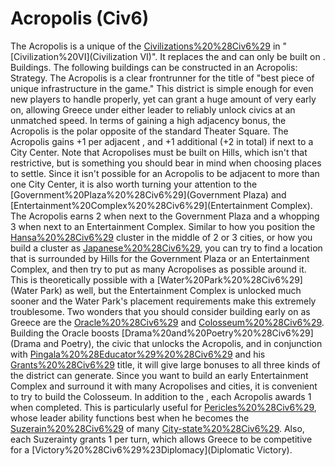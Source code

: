 # Acropolis (Civ6)

The Acropolis is a unique of the [Civilizations%20%28Civ6%29](civilization) in "[Civilization%20VI](Civilization VI)". It replaces the and can only be built on .
Buildings.
The following buildings can be constructed in an Acropolis:
Strategy.
The Acropolis is a clear frontrunner for the title of "best piece of unique infrastructure in the game." This district is simple enough for even new players to handle properly, yet can grant a huge amount of very early on, allowing Greece under either leader to reliably unlock civics at an unmatched speed.
In terms of gaining a high adjacency bonus, the Acropolis is the polar opposite of the standard Theater Square. The Acropolis gains +1 per adjacent , and +1 additional (+2 in total) if next to a City Center. Note that Acropolises must be built on Hills, which isn't that restrictive, but is something you should bear in mind when choosing places to settle. Since it isn't possible for an Acropolis to be adjacent to more than one City Center, it is also worth turning your attention to the [Government%20Plaza%20%28Civ6%29](Government Plaza) and [Entertainment%20Complex%20%28Civ6%29](Entertainment Complex). The Acropolis earns 2 when next to the Government Plaza and a whopping 3 when next to an Entertainment Complex. Similar to how you position the [Hansa%20%28Civ6%29](Hansa) cluster in the middle of 2 or 3 cities, or how you build a cluster as [Japanese%20%28Civ6%29](Japan), you can try to find a location that is surrounded by Hills for the Government Plaza or an Entertainment Complex, and then try to put as many Acropolises as possible around it. This is theoretically possible with a [Water%20Park%20%28Civ6%29](Water Park) as well, but the Entertainment Complex is unlocked much sooner and the Water Park's placement requirements make this extremely troublesome.
Two wonders that you should consider building early on as Greece are the [Oracle%20%28Civ6%29](Oracle) and [Colosseum%20%28Civ6%29](Colosseum). Building the Oracle boosts [Drama%20and%20Poetry%20%28Civ6%29](Drama and Poetry), the civic that unlocks the Acropolis, and in conjunction with [Pingala%20%28Educator%29%20%28Civ6%29](Pingala) and his [Grants%20%28Civ6%29](Grants) title, it will give large bonuses to all three kinds of the district can generate. Since you want to build an early Entertainment Complex and surround it with many Acropolises and cities, it is convenient to try to build the Colosseum.
In addition to the , each Acropolis awards 1 when completed. This is particularly useful for [Pericles%20%28Civ6%29](Pericles), whose leader ability functions best when he becomes the [Suzerain%20%28Civ6%29](Suzerain) of many [City-state%20%28Civ6%29](city-states). Also, each Suzerainty grants 1 per turn, which allows Greece to be competitive for a [Victory%20%28Civ6%29%23Diplomacy](Diplomatic Victory).